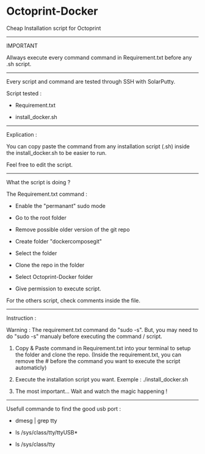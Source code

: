 # Octoprint-Docker
 Cheap Installation script for Octoprint

**********************
IMPORTANT

Allways execute every command command in Requirement.txt before any .sh script.

**********************
Every script and command are tested through SSH with SolarPutty.

Script tested : 

 - Requirement.txt

 - install_docker.sh

**********************
Explication :

You can copy paste the command from any installation script (.sh) inside the install_docker.sh to be easier to run.

Feel free to edit the script.

**********************
What the script is doing ?

The Requirement.txt command : 

- Enable the "permanant" sudo mode

- Go to the root folder

- Remove possible older version of the git repo

- Create folder "dockercomposegit"

- Select the folder

- Clone the repo in the folder

- Select Octoprint-Docker folder

- Give permission to execute script.

For the others script, check comments inside the file.

**********************
Instruction :

Warning : The requirement.txt command do "sudo -s". But, you may need to do "sudo -s" manualy before executing the command / script.

1. Copy & Paste command in Requirement.txt into your terminal to setup the folder and clone the repo. (Inside the requirement.txt, you can remove the # before the command you want to execute the script automaticly)

2. Execute the installation script you want. Exemple : ./install_docker.sh

3. The most important... Wait and watch the magic happening ! 

**********************
Usefull commande to find the good usb port : 

- dmesg | grep tty

- ls /sys/class/tty/ttyUSB* 

- ls /sys/class/tty